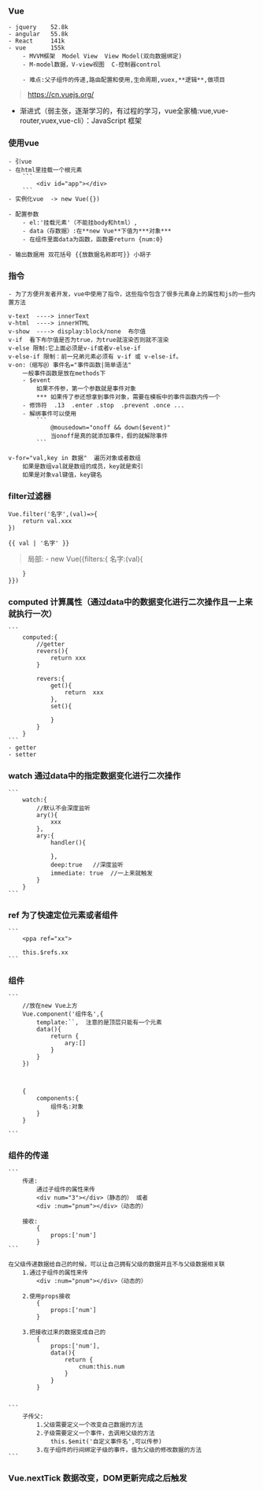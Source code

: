 ### Vue

    - jquery    52.8k
    - angular   55.8k
    - React     141k
    - vue       155k
        - MVVM框架  Model View  View Model(双向数据绑定)
        - M-model数据，V-view视图  C-控制器control

        - 难点:父子组件的传递,路由配置和使用,生命周期,vuex,**逻辑**,做项目

> https://cn.vuejs.org/

- 渐进式（弱主张，逐渐学习的，有过程的学习，vue全家桶:vue,vue-router,vuex,vue-cli）：JavaScript 框架

### 使用vue
    - 引vue
    - 在html里挂载一个根元素
        ```
            <div id="app"></div>
        ```
    - 实例化vue  -> new Vue({})

    - 配置参数
        - el:'挂载元素'（不能挂body和html）,
        - data（存数据）:在**new Vue**下值为***对象***
        - 在组件里面data为函数，函数要return {num:0}

    - 输出数据用 双花括号 {{放数据名称即可}} 小胡子

### 指令
    - 为了方便开发者开发，vue中使用了指令，这些指令包含了很多元素身上的属性和js的一些内置方法

    v-text  ----> innerText
    v-html  ----> innerHTML
    v-show  ----> display:block/none  布尔值
    v-if  看下布尔值是否为true，为true就渲染否则就不渲染
    v-else 限制:它上面必须是v-if或者v-else-if
    v-else-if 限制：前一兄弟元素必须有 v-if 或 v-else-if。
    v-on:（缩写@）事件名="事件函数|简单语法"
        一般事件函数是放在methods下
        - $event  
            如果不传参，第一个参数就是事件对象
            *** 如果传了参还想拿到事件对象，需要在模板中的事件函数内传一个
        - 修饰符  .13  .enter .stop  .prevent .once ...
        - 解绑事件可以使用
            ```
                @mousedown="onoff && down($event)"
                当onoff是真的就添加事件，假的就解除事件
            ```

    v-for="val,key in 数据"  遍历对象或者数组
        如果是数组val就是数组的成员，key就是索引
        如果是对象val键值，key键名

### filter过滤器
    Vue.filter('名字',(val)=>{
        return val.xxx
    })

    {{ val | '名字' }}


> 局部:
    - new Vue({filters:{
        名字:(val){

        }
    }})

### computed  计算属性（通过data中的数据变化进行二次操作且一上来就执行一次）
    ```
        computed:{
            //getter
            revers(){
                return xxx
            }

            revers:{
                get(){
                    return  xxx
                },
                set(){

                }
            }
        }
    ```
    - getter
    - setter

### watch 通过data中的**指定**数据变化进行二次操作
    ```
        watch:{
            //默认不会深度监听
            ary(){
                xxx
            },
            ary:{
                handler(){

                },
                deep:true   //深度监听
                immediate: true  //一上来就触发
            }
        }
    ```

### ref 为了快速定位元素或者组件
    ```
        <ppa ref="xx">

        this.$refs.xx
    ```

### 组件
    ```
        //放在new Vue上方
        Vue.component('组件名',{
            template:``,  注意的是顶层只能有一个元素
            data(){
                return {
                    ary:[]
                }
            }
        })



        {
            components:{
                组件名:对象
            }
        }

    ```
### 组件的传递
    ```
        传递:
            通过子组件的属性来传
            <div num="3"></div>（静态的） 或者
            <div :num="pnum"></div>（动态的）

        接收:
            {
                props:['num']
            }
    ```

    在父级传递数据给自己的时候，可以让自己拥有父级的数据并且不与父级数据相关联
        1.通过子组件的属性来传
            <div :num="pnum"></div>（动态的）

        2.使用props接收
            {
                props:['num']
            }

        3.把接收过来的数据变成自己的
            {
                props:['num'],
                data(){
                    return {
                        cnum:this.num
                    }
                }
            }


    ```
        子传父:
            1.父级需要定义一个改变自己数据的方法
            2.子级需要定义一个事件，去调用父级的方法
                this.$emit('自定义事件名',可以传参)
            3.在子组件的行间绑定子级的事件，值为父级的修改数据的方法
    ```

### Vue.nextTick  数据改变，DOM更新完成之后触发



    








